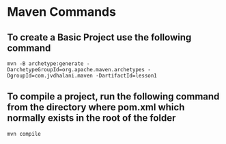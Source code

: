 # Maven Commands

## To create a Basic Project use the following command

`mvn -B archetype:generate -DarchetypeGroupId=org.apache.maven.archetypes -DgroupId=com.jvdhalani.maven -DartifactId=lesson1`

## To compile a project, run the following command from the directory where pom.xml which normally exists in the root of the folder

`mvn compile`
